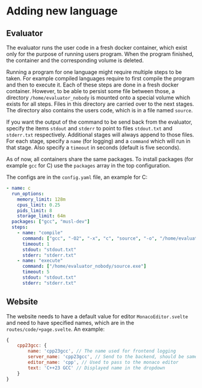 # Adding new language

## Evaluator
The evaluator runs the user code in a fresh docker container, which exist only
for the purpose of running users program. When the program finished, the container
and the corresponding volume is deleted.

Running a program for one language might require multiple steps to be taken.
For example compiled languages require to first compile the program and then to
execute it. Each of these steps are done in a fresh docker container. However,
to be able to persist some file between those, a directory
`/home/evaluator_nobody` is mounted onto a special volume which exists for all
steps. Files in this directory are carried over to the next stages. The
directory also contains the users code, which is in a file named `source`.

If you want the output of the command to be send back from the evaluator,
specify the items `stdout` and `stderr` to point to files `stdout.txt` and
`stderr.txt` respectively. Additional stages will always append to those files.
For each stage, specify a `name` (for logging) and a `command` which will run
in that stage. Also specify a `timeout` in seconds (default is five seconds).

As of now, all containers share the same packages. To install packages (for
example `gcc` for C) use the `packages` array in the top configuration.

The configs are in the `config.yaml` file, an example for C:
```yaml
- name: c
  run_options:
    memory_limit: 128m
    cpus_limit: 0.25
    pids_limit: 8
    storage_limit: 64m
  packages: ["gcc", "musl-dev"]
  steps:
    - name: "compile"
      command: ["gcc", "-O2", "-x", "c", "source", "-o", "/home/evaluator_nobody/source.exe"]
      timeout: 1
      stdout: "stdout.txt"
      stderr: "stderr.txt"
    - name: "execute"
      command: ["/home/evaluator_nobody/source.exe"]
      timeout: 5
      stdout: "stdout.txt"
      stderr: "stderr.txt"
```

## Website
The website needs to have a default value for editor `MonacoEditor.svelte` and
need to have specified names, which are in the `routes/code/+page.svelte`.
An example:
```javascript
{
    cpp23gcc: {
        name: 'cpp23gcc', // The name used for frontend logging
        server_name: 'cpp23gcc', // Send to the backend, should be same as `name` in the yaml file
        editor_name: 'cpp', // Used to pass to the monaco editor
        text: 'C++23 GCC' // Displayed name in the dropdown
    }
}
```
